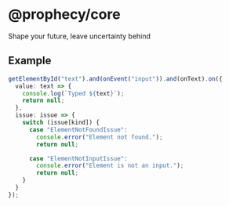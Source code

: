 # @prophecy/core

Shape your future, leave uncertainty behind

## Example

```typescript
getElementById("text").and(onEvent("input")).and(onText).on({
  value: text => {
    console.log(`Typed ${text}`);
    return null;
  },
  issue: issue => {
    switch (issue[kind]) {
      case "ElementNotFoundIssue":
        console.error("Element not found.");
        return null;

      case "ElementNotInputIssue":
        console.error("Element is not an input.");
        return null;
    }
  }
});
```